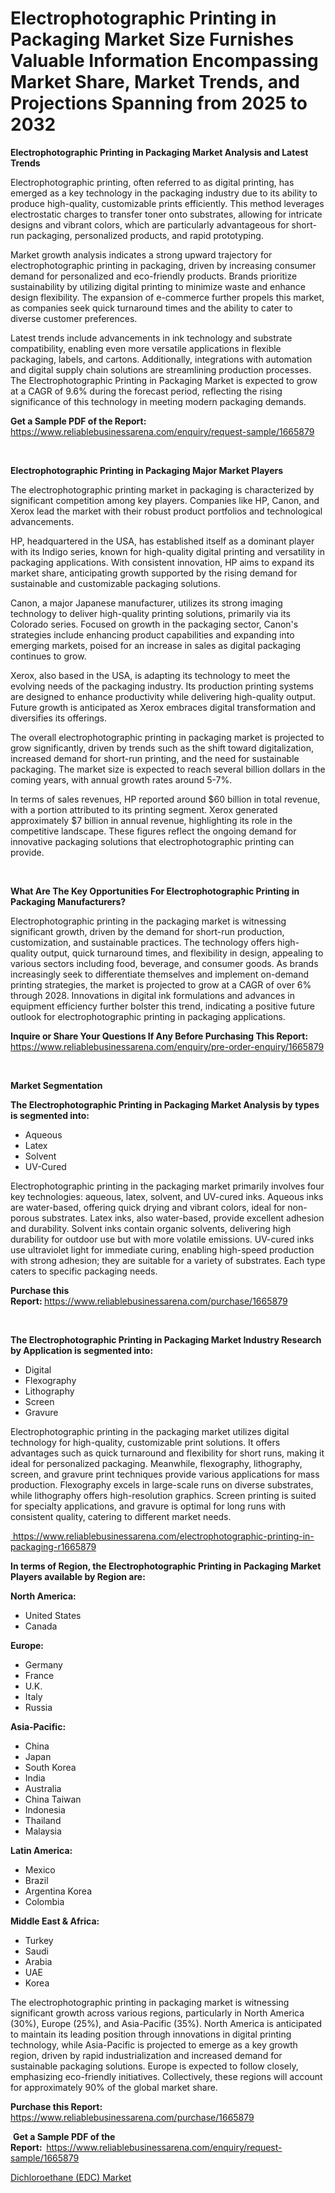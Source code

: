 <p><h1>Electrophotographic Printing in Packaging Market Size Furnishes Valuable Information Encompassing Market Share, Market Trends, and Projections Spanning from 2025 to 2032</h1></p><p><strong>Electrophotographic Printing in Packaging Market Analysis and Latest Trends</strong></p>
<p><p>Electrophotographic printing, often referred to as digital printing, has emerged as a key technology in the packaging industry due to its ability to produce high-quality, customizable prints efficiently. This method leverages electrostatic charges to transfer toner onto substrates, allowing for intricate designs and vibrant colors, which are particularly advantageous for short-run packaging, personalized products, and rapid prototyping.</p><p>Market growth analysis indicates a strong upward trajectory for electrophotographic printing in packaging, driven by increasing consumer demand for personalized and eco-friendly products. Brands prioritize sustainability by utilizing digital printing to minimize waste and enhance design flexibility. The expansion of e-commerce further propels this market, as companies seek quick turnaround times and the ability to cater to diverse customer preferences.</p><p>Latest trends include advancements in ink technology and substrate compatibility, enabling even more versatile applications in flexible packaging, labels, and cartons. Additionally, integrations with automation and digital supply chain solutions are streamlining production processes. The Electrophotographic Printing in Packaging Market is expected to grow at a CAGR of 9.6% during the forecast period, reflecting the rising significance of this technology in meeting modern packaging demands.</p></p>
<p><strong>Get a Sample PDF of the Report:&nbsp;</strong> <a href="https://www.reliablebusinessarena.com/enquiry/request-sample/1665879?utm_campaign=2231&utm_medium=2&utm_source=Github&utm_content=ia&utm_term=02022025&utm_id=electrophotographic-printing-in-packaging">https://www.reliablebusinessarena.com/enquiry/request-sample/1665879</a></p>
<p>&nbsp;</p>
<p><strong>Electrophotographic Printing in Packaging Major Market Players</strong></p>
<p><p>The electrophotographic printing market in packaging is characterized by significant competition among key players. Companies like HP, Canon, and Xerox lead the market with their robust product portfolios and technological advancements. </p><p>HP, headquartered in the USA, has established itself as a dominant player with its Indigo series, known for high-quality digital printing and versatility in packaging applications. With consistent innovation, HP aims to expand its market share, anticipating growth supported by the rising demand for sustainable and customizable packaging solutions.</p><p>Canon, a major Japanese manufacturer, utilizes its strong imaging technology to deliver high-quality printing solutions, primarily via its Colorado series. Focused on growth in the packaging sector, Canon's strategies include enhancing product capabilities and expanding into emerging markets, poised for an increase in sales as digital packaging continues to grow.</p><p>Xerox, also based in the USA, is adapting its technology to meet the evolving needs of the packaging industry. Its production printing systems are designed to enhance productivity while delivering high-quality output. Future growth is anticipated as Xerox embraces digital transformation and diversifies its offerings.</p><p>The overall electrophotographic printing in packaging market is projected to grow significantly, driven by trends such as the shift toward digitalization, increased demand for short-run printing, and the need for sustainable packaging. The market size is expected to reach several billion dollars in the coming years, with annual growth rates around 5-7%.</p><p>In terms of sales revenues, HP reported around $60 billion in total revenue, with a portion attributed to its printing segment. Xerox generated approximately $7 billion in annual revenue, highlighting its role in the competitive landscape. These figures reflect the ongoing demand for innovative packaging solutions that electrophotographic printing can provide.</p></p>
<p>&nbsp;</p>
<p><strong>What Are The Key Opportunities For Electrophotographic Printing in Packaging Manufacturers?</strong></p>
<p><p>Electrophotographic printing in the packaging market is witnessing significant growth, driven by the demand for short-run production, customization, and sustainable practices. The technology offers high-quality output, quick turnaround times, and flexibility in design, appealing to various sectors including food, beverage, and consumer goods. As brands increasingly seek to differentiate themselves and implement on-demand printing strategies, the market is projected to grow at a CAGR of over 6% through 2028. Innovations in digital ink formulations and advances in equipment efficiency further bolster this trend, indicating a positive future outlook for electrophotographic printing in packaging applications.</p></p>
<p><strong>Inquire or Share Your Questions If Any Before Purchasing This Report:</strong> <a href="https://www.reliablebusinessarena.com/enquiry/pre-order-enquiry/1665879?utm_campaign=2231&utm_medium=2&utm_source=Github&utm_content=ia&utm_term=02022025&utm_id=electrophotographic-printing-in-packaging">https://www.reliablebusinessarena.com/enquiry/pre-order-enquiry/1665879</a></p>
<p>&nbsp;</p>
<p><strong>Market Segmentation</strong></p>
<p><strong>The Electrophotographic Printing in Packaging Market Analysis by types is segmented into:</strong></p>
<p><ul><li>Aqueous</li><li>Latex</li><li>Solvent</li><li>UV-Cured</li></ul></p>
<p><p>Electrophotographic printing in the packaging market primarily involves four key technologies: aqueous, latex, solvent, and UV-cured inks. Aqueous inks are water-based, offering quick drying and vibrant colors, ideal for non-porous substrates. Latex inks, also water-based, provide excellent adhesion and durability. Solvent inks contain organic solvents, delivering high durability for outdoor use but with more volatile emissions. UV-cured inks use ultraviolet light for immediate curing, enabling high-speed production with strong adhesion; they are suitable for a variety of substrates. Each type caters to specific packaging needs.</p></p>
<p><strong>Purchase this Report:&nbsp;</strong><a href="https://www.reliablebusinessarena.com/purchase/1665879?utm_campaign=2231&utm_medium=2&utm_source=Github&utm_content=ia&utm_term=02022025&utm_id=electrophotographic-printing-in-packaging">https://www.reliablebusinessarena.com/purchase/1665879</a></p>
<p>&nbsp;</p>
<p><strong>The Electrophotographic Printing in Packaging Market Industry Research by Application is segmented into:</strong></p>
<p><ul><li>Digital</li><li>Flexography</li><li>Lithography</li><li>Screen</li><li>Gravure</li></ul></p>
<p><p>Electrophotographic printing in the packaging market utilizes digital technology for high-quality, customizable print solutions. It offers advantages such as quick turnaround and flexibility for short runs, making it ideal for personalized packaging. Meanwhile, flexography, lithography, screen, and gravure print techniques provide various applications for mass production. Flexography excels in large-scale runs on diverse substrates, while lithography offers high-resolution graphics. Screen printing is suited for specialty applications, and gravure is optimal for long runs with consistent quality, catering to different market needs.</p></p>
<p><a href="https://www.reliablebusinessarena.com/electrophotographic-printing-in-packaging-r1665879?utm_campaign=2231&utm_medium=2&utm_source=Github&utm_content=ia&utm_term=02022025&utm_id=electrophotographic-printing-in-packaging">&nbsp;https://www.reliablebusinessarena.com/electrophotographic-printing-in-packaging-r1665879</a></p>
<p><strong>In terms of Region, the Electrophotographic Printing in Packaging Market Players available by Region are:</strong></p>
<p>
    <p> <strong> North America: </strong>
        <ul>
            <li>United States</li>
            <li>Canada</li>
        </ul>
        </p> 
    <p> <strong> Europe: </strong>
        <ul>
            <li>Germany</li>
            <li>France</li>
            <li>U.K.</li>
            <li>Italy</li>
            <li>Russia</li>
        </ul>
        </p> 
    <p> <strong> Asia-Pacific: </strong>
        <ul>
            <li>China</li>
            <li>Japan</li>
            <li>South Korea</li>
            <li>India</li>
            <li>Australia</li>
            <li>China Taiwan</li>
            <li>Indonesia</li>
            <li>Thailand</li>
            <li>Malaysia</li>
        </ul>
        </p> 
    <p> <strong> Latin America: </strong>
        <ul>
            <li>Mexico</li>
            <li>Brazil</li>
            <li>Argentina Korea</li>
            <li>Colombia</li>
        </ul>
        </p> 
    <p> <strong> Middle East & Africa: </strong>
        <ul>
            <li>Turkey</li>
            <li>Saudi</li>
            <li>Arabia</li>
            <li>UAE</li>
            <li>Korea</li>
        </ul>
    </p>
    </p>
<p><p>The electrophotographic printing in packaging market is witnessing significant growth across various regions, particularly in North America (30%), Europe (25%), and Asia-Pacific (35%). North America is anticipated to maintain its leading position through innovations in digital printing technology, while Asia-Pacific is projected to emerge as a key growth region, driven by rapid industrialization and increased demand for sustainable packaging solutions. Europe is expected to follow closely, emphasizing eco-friendly initiatives. Collectively, these regions will account for approximately 90% of the global market share.</p></p>
<p><strong>Purchase this Report: </strong><a href="https://www.reliablebusinessarena.com/purchase/1665879?utm_campaign=2231&utm_medium=2&utm_source=Github&utm_content=ia&utm_term=02022025&utm_id=electrophotographic-printing-in-packaging">https://www.reliablebusinessarena.com/purchase/1665879</a></p>
<p>&nbsp;<strong>Get a Sample PDF of the Report:&nbsp;&nbsp;</strong><a href="https://www.reliablebusinessarena.com/enquiry/request-sample/1665879?utm_campaign=2231&utm_medium=2&utm_source=Github&utm_content=ia&utm_term=02022025&utm_id=electrophotographic-printing-in-packaging">https://www.reliablebusinessarena.com/enquiry/request-sample/1665879</a></p>
<p><strong></strong></p>
<p><p><a href="https://github.com/ParvinKhatun77/Market-Research-Report-List-1/blob/main/dichloroethane-edc-market.md?utm_campaign=2231&utm_medium=2&utm_source=Github&utm_content=ia&utm_term=02022025&utm_id=electrophotographic-printing-in-packaging">Dichloroethane (EDC) Market</a></p></p>